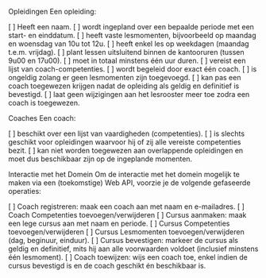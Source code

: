 Opleidingen
Een opleiding:

[ ] Heeft een naam.
[ ] wordt ingepland over een bepaalde periode met een start- en einddatum.
[ ] heeft vaste lesmomenten, bijvoorbeeld op maandag en woensdag van 10u tot 12u.
[ ] heeft enkel les op weekdagen (maandag t.e.m. vrijdag).
[ ] plant lessen uitsluitend binnen de kantooruren (tussen 9u00 en 17u00).
[ ] moet in totaal minstens één uur duren.
[ ] vereist een lijst van coach-competenties.
[ ] wordt begeleid door exact één coach.
[ ] is ongeldig zolang er geen lesmomenten zijn toegevoegd.
[ ] kan pas een coach toegewezen krijgen nadat de opleiding als geldig en definitief is bevestigd.
[ ] laat geen wijzigingen aan het lesrooster meer toe zodra een coach is toegewezen.

Coaches
Een coach:

[ ] beschikt over een lijst van vaardigheden (competenties).
[ ] is slechts geschikt voor opleidingen waarvoor hij of zij alle vereiste competenties bezit.
[ ] kan niet worden toegewezen aan overlappende opleidingen en moet dus beschikbaar zijn op de ingeplande momenten.

Interactie met het Domein
Om de interactie met het domein mogelijk te maken via een (toekomstige) Web API, voorzie je de volgende gefaseerde operaties:

[ ] Coach registreren: maak een coach aan met naam en e-mailadres.
[ ] Coach Competenties toevoegen/verwijderen
[ ] Cursus aanmaken: maak een lege cursus aan met naam en periode.
[ ] Cursus Competenties toevoegen/verwijderen
[ ] Cursus Lesmomenten toevoegen/verwijderen (dag, beginuur, einduur).
[ ] Cursus bevestigen: markeer de cursus als geldig en definitief, mits hij aan alle voorwaarden voldoet (inclusief minstens één lesmoment).
[ ] Coach toewijzen: wijs een coach toe, enkel indien de cursus bevestigd is en de coach geschikt én beschikbaar is.
